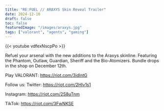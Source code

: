 ```yaml
---
title: "RE:FUEL // ARAXYS Skin Reveal Trailer"
date: 2024-12-10
draft: false
toc: false
featuredImage: "/images/araxys.jpg"
tags: ["valorant", "agents", "gaming"]
---
```


{{< youtube vdfexNscpPo >}}

Refuel your arsenal with the new additions to the Araxys skinline. 
Featuring the Phantom, Outlaw, Guardian, Sheriff and the Bio-Atomizers. Bundle drops in the shop on December 12th.

Play VALORANT: https://riot.com/3idlntG

Follow us:
Twitter: https://riot.com/2HIv1s1

Instagram: https://riot.com/2S8uTnm
 
TikTok: https://riot.com/3FwNKSE


